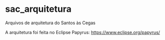 # sac_arquitetura
Arquivos de arquitetura do Santos às Cegas

A arquitetura foi feita no Eclipse Papyrus: https://www.eclipse.org/papyrus/
